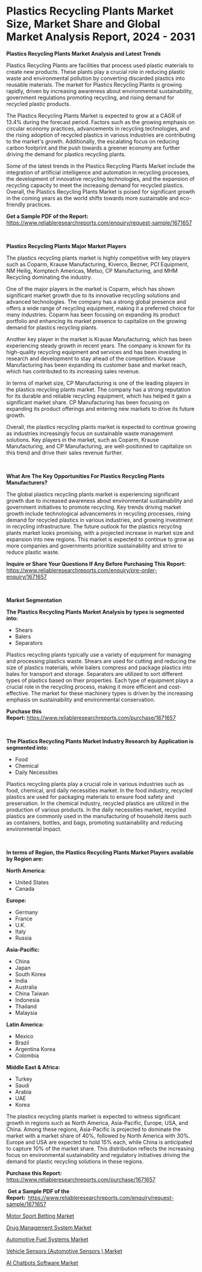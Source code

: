 <p><h1>Plastics Recycling Plants Market Size, Market Share and Global Market Analysis Report, 2024 - 2031</h1></p><p><strong>Plastics Recycling Plants Market Analysis and Latest Trends</strong></p>
<p><p>Plastics Recycling Plants are facilities that process used plastic materials to create new products. These plants play a crucial role in reducing plastic waste and environmental pollution by converting discarded plastics into reusable materials. The market for Plastics Recycling Plants is growing rapidly, driven by increasing awareness about environmental sustainability, government regulations promoting recycling, and rising demand for recycled plastic products.</p><p>The Plastics Recycling Plants Market is expected to grow at a CAGR of 13.4% during the forecast period. Factors such as the growing emphasis on circular economy practices, advancements in recycling technologies, and the rising adoption of recycled plastics in various industries are contributing to the market's growth. Additionally, the escalating focus on reducing carbon footprint and the push towards a greener economy are further driving the demand for plastics recycling plants.</p><p>Some of the latest trends in the Plastics Recycling Plants Market include the integration of artificial intelligence and automation in recycling processes, the development of innovative recycling technologies, and the expansion of recycling capacity to meet the increasing demand for recycled plastics. Overall, the Plastics Recycling Plants Market is poised for significant growth in the coming years as the world shifts towards more sustainable and eco-friendly practices.</p></p>
<p><strong>Get a Sample PDF of the Report:&nbsp;</strong> <a href="https://www.reliableresearchreports.com/enquiry/request-sample/1671657">https://www.reliableresearchreports.com/enquiry/request-sample/1671657</a></p>
<p>&nbsp;</p>
<p><strong>Plastics Recycling Plants Major Market Players</strong></p>
<p><p>The plastics recycling plants market is highly competitive with key players such as Coparm, Krause Manufacturing, Kiverco, Bezner, PCI Equipment, NM Heilig, Komptech Americas, Metso, CP Manufacturing, and MHM Recycling dominating the industry. </p><p>One of the major players in the market is Coparm, which has shown significant market growth due to its innovative recycling solutions and advanced technologies. The company has a strong global presence and offers a wide range of recycling equipment, making it a preferred choice for many industries. Coparm has been focusing on expanding its product portfolio and enhancing its market presence to capitalize on the growing demand for plastics recycling plants.</p><p>Another key player in the market is Krause Manufacturing, which has been experiencing steady growth in recent years. The company is known for its high-quality recycling equipment and services and has been investing in research and development to stay ahead of the competition. Krause Manufacturing has been expanding its customer base and market reach, which has contributed to its increasing sales revenue.</p><p>In terms of market size, CP Manufacturing is one of the leading players in the plastics recycling plants market. The company has a strong reputation for its durable and reliable recycling equipment, which has helped it gain a significant market share. CP Manufacturing has been focusing on expanding its product offerings and entering new markets to drive its future growth.</p><p>Overall, the plastics recycling plants market is expected to continue growing as industries increasingly focus on sustainable waste management solutions. Key players in the market, such as Coparm, Krause Manufacturing, and CP Manufacturing, are well-positioned to capitalize on this trend and drive their sales revenue further.</p></p>
<p>&nbsp;</p>
<p><strong>What Are The Key Opportunities For Plastics Recycling Plants Manufacturers?</strong></p>
<p><p>The global plastics recycling plants market is experiencing significant growth due to increased awareness about environmental sustainability and government initiatives to promote recycling. Key trends driving market growth include technological advancements in recycling processes, rising demand for recycled plastics in various industries, and growing investment in recycling infrastructure. The future outlook for the plastics recycling plants market looks promising, with a projected increase in market size and expansion into new regions. This market is expected to continue to grow as more companies and governments prioritize sustainability and strive to reduce plastic waste.</p></p>
<p><strong>Inquire or Share Your Questions If Any Before Purchasing This Report:</strong> <a href="https://www.reliableresearchreports.com/enquiry/pre-order-enquiry/1671657">https://www.reliableresearchreports.com/enquiry/pre-order-enquiry/1671657</a></p>
<p>&nbsp;</p>
<p><strong>Market Segmentation</strong></p>
<p><strong>The Plastics Recycling Plants Market Analysis by types is segmented into:</strong></p>
<p><ul><li>Shears</li><li>Balers</li><li>Separators</li></ul></p>
<p><p>Plastics recycling plants typically use a variety of equipment for managing and processing plastics waste. Shears are used for cutting and reducing the size of plastics materials, while balers compress and package plastics into bales for transport and storage. Separators are utilized to sort different types of plastics based on their properties. Each type of equipment plays a crucial role in the recycling process, making it more efficient and cost-effective. The market for these machinery types is driven by the increasing emphasis on sustainability and environmental conservation.</p></p>
<p><strong>Purchase this Report:&nbsp;</strong><a href="https://www.reliableresearchreports.com/purchase/1671657">https://www.reliableresearchreports.com/purchase/1671657</a></p>
<p>&nbsp;</p>
<p><strong>The Plastics Recycling Plants Market Industry Research by Application is segmented into:</strong></p>
<p><ul><li>Food</li><li>Chemical</li><li>Daily Necessities</li></ul></p>
<p><p>Plastics recycling plants play a crucial role in various industries such as food, chemical, and daily necessities market. In the food industry, recycled plastics are used for packaging materials to ensure food safety and preservation. In the chemical industry, recycled plastics are utilized in the production of various products. In the daily necessities market, recycled plastics are commonly used in the manufacturing of household items such as containers, bottles, and bags, promoting sustainability and reducing environmental impact.</p></p>
<p>&nbsp;</p>
<p><strong>In terms of Region, the Plastics Recycling Plants Market Players available by Region are:</strong></p>
<p>
    <p> <strong> North America: </strong>
        <ul>
            <li>United States</li>
            <li>Canada</li>
        </ul>
        </p> 
    <p> <strong> Europe: </strong>
        <ul>
            <li>Germany</li>
            <li>France</li>
            <li>U.K.</li>
            <li>Italy</li>
            <li>Russia</li>
        </ul>
        </p> 
    <p> <strong> Asia-Pacific: </strong>
        <ul>
            <li>China</li>
            <li>Japan</li>
            <li>South Korea</li>
            <li>India</li>
            <li>Australia</li>
            <li>China Taiwan</li>
            <li>Indonesia</li>
            <li>Thailand</li>
            <li>Malaysia</li>
        </ul>
        </p> 
    <p> <strong> Latin America: </strong>
        <ul>
            <li>Mexico</li>
            <li>Brazil</li>
            <li>Argentina Korea</li>
            <li>Colombia</li>
        </ul>
        </p> 
    <p> <strong> Middle East & Africa: </strong>
        <ul>
            <li>Turkey</li>
            <li>Saudi</li>
            <li>Arabia</li>
            <li>UAE</li>
            <li>Korea</li>
        </ul>
    </p>
    </p>
<p><p>The plastics recycling plants market is expected to witness significant growth in regions such as North America, Asia-Pacific, Europe, USA, and China. Among these regions, Asia-Pacific is projected to dominate the market with a market share of 40%, followed by North America with 30%. Europe and USA are expected to hold 15% each, while China is anticipated to capture 10% of the market share. This distribution reflects the increasing focus on environmental sustainability and regulatory initiatives driving the demand for plastic recycling solutions in these regions.</p></p>
<p><strong>Purchase this Report: </strong><a href="https://www.reliableresearchreports.com/purchase/1671657">https://www.reliableresearchreports.com/purchase/1671657</a></p>
<p>&nbsp;<strong>Get a Sample PDF of the Report:&nbsp;&nbsp;</strong><a href="https://www.reliableresearchreports.com/enquiry/request-sample/1671657">https://www.reliableresearchreports.com/enquiry/request-sample/1671657</a></p>
<p><strong></strong></p>
<p><p><a href="https://medium.com/@sarahhopkins94/motor-sport-betting-market-analysis-its-cagr-market-segmentation-and-global-industry-overview-66fae70951f1">Motor Sport Betting Market</a></p><p><a href="https://medium.com/@sarahhopkins94/drug-management-system-market-analysis-its-cagr-market-segmentation-and-global-industry-overview-95bb82c3503d">Drug Management System Market</a></p><p><a href="https://github.com/nancykennedykellievqfqt2/Market-Research-Report-List-1/blob/main/automotive-fuel-systems-market.md">Automotive Fuel Systems Market</a></p><p><a href="https://github.com/NorbertYates/Market-Research-Report-List-3/blob/main/vehicle-sensors-automotive-sensors-market.md">Vehicle Sensors (Automotive Sensors ) Market</a></p><p><a href="https://medium.com/@elizabethalexander97/ai-chatbots-software-market-trends-and-market-analysis-forecasted-for-period-2024-2031-43d924a0ae30">AI Chatbots Software Market</a></p></p>